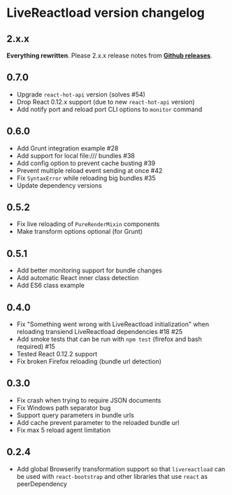 # LiveReactload version changelog

## 2.x.x

**Everything rewritten**. Please 2.x.x release notes from
**[Github releases](https://github.com/milankinen/livereactload/releases)**.


## 0.7.0

* Upgrade `react-hot-api` version (solves #54)
* Drop React 0.12.x support (due to new `react-hot-api` version)
* Add notify port and reload port CLI options to `monitor` command 


## 0.6.0

* Add Grunt integration example #28
* Add support for local file:/// bundles #38
* Add config option to prevent cache busting #39
* Prevent multiple reload event sending at once #42
* Fix `SyntaxError` while reloading big bundles #35
* Update dependency versions


## 0.5.2

* Fix live reloading of `PureRenderMixin` components
* Make transform options optional (for Grunt)


## 0.5.1

* Add better monitoring support for bundle changes
* Add automatic React inner class detection
* Add ES6 class example


## 0.4.0

* Fix "Something went wrong with LiveReactload initialization" when reloading transiend LiveReactload dependencies #18 #25
* Add smoke tests that can be run with `npm test` (firefox and bash required) #15
* Tested React 0.12.2 support
* Fix broken Firefox reloading (bundle url detection)


## 0.3.0

* Fix crash when trying to require JSON documents
* Fix Windows path separator bug
* Support query parameters in bundle urls
* Add cache prevent parameter to the reloaded bundle url
* Fix max 5 reload agent limitation 


## 0.2.4

* Add global Browserify transformation support so that `livereactload` can be used with `react-bootstrap`
  and other libraries that use `react` as peerDependency 
